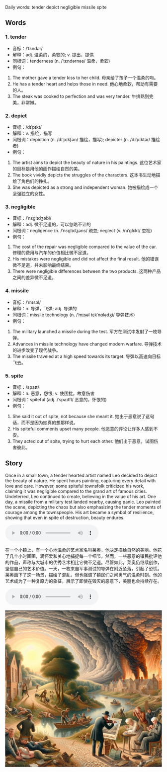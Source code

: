 Daily words: tender depict negligible missile spite

## Words
### 1. tender
- 音标：/ˈtɛndər/ <span style="cursor: pointer;" onclick="document.getElementById('audio-player-1').play()"><i class="fas fa-volume-up"></i></span>
<audio id="audio-player-1" src="audios/words/tender.mp3" style="display:none;"></audio>
- 解释：adj. 温柔的，柔软的; v. 提出，提供
- 同根词：tenderness (n. /ˈtɛndərnəs/ 温柔，柔软)
- 例句：
1. The mother gave a tender kiss to her child.
母亲给了孩子一个温柔的吻。
2. He has a tender heart and helps those in need.
他心地柔软，帮助有需要的人。
3. The steak was cooked to perfection and was very tender.
牛排熟到完美，非常嫩。

### 2. depict
- 音标：/dɪˈpɪkt/ <span style="cursor: pointer;" onclick="document.getElementById('audio-player-2').play()"><i class="fas fa-volume-up"></i></span>
<audio id="audio-player-2" src="audios/words/depict.mp3" style="display:none;"></audio>
- 解释：v. 描绘，描写
- 同根词：depiction (n. /dɪˈpɪkʃən/ 描绘，描写); depicter (n. /dɪˈpɪktər/ 描绘者)
- 例句：
1. The artist aims to depict the beauty of nature in his paintings.
这位艺术家的目标是用他的画作描绘自然的美。
2. The book vividly depicts the struggles of the characters.
这本书生动地描绘了角色们的挣扎。
3. She was depicted as a strong and independent woman.
她被描绘成一个坚强独立的女性。

### 3. negligible
- 音标：/ˈnɛɡlɪdʒəbl/ <span style="cursor: pointer;" onclick="document.getElementById('audio-player-3').play()"><i class="fas fa-volume-up"></i></span>
<audio id="audio-player-3" src="audios/words/negligible.mp3" style="display:none;"></audio>
- 解释：adj. 微不足道的，可以忽略不计的
- 同根词：negligence (n. /ˈnɛɡlɪdʒəns/ 疏忽; neglect (v. /nɪˈɡlɛkt/ 忽视)
- 例句：
1. The cost of the repair was negligible compared to the value of the car.
修理的费用与汽车的价值相比微不足道。
2. His mistakes were negligible and did not affect the final result.
他的错误微不足道，并未影响最终结果。
3. There were negligible differences between the two products.
这两种产品之间的差异微不足道。

### 4. missile
- 音标：/ˈmɪsəl/ <span style="cursor: pointer;" onclick="document.getElementById('audio-player-4').play()"><i class="fas fa-volume-up"></i></span>
<audio id="audio-player-4" src="audios/words/missile.mp3" style="display:none;"></audio>
- 解释：n. 导弹，飞弹; adj. 导弹的
- 同根词：missile technology (n. /ˈmɪsəl tɛkˈnɑlədʒi/ 导弹技术)
- 例句：
1. The military launched a missile during the test.
军方在测试中发射了一枚导弹。
2. Advances in missile technology have changed modern warfare.
导弹技术的进步改变了现代战争。
3. The missile traveled at a high speed towards its target.
导弹以高速向目标飞去。

### 5. spite
- 音标：/spaɪt/ <span style="cursor: pointer;" onclick="document.getElementById('audio-player-5').play()"><i class="fas fa-volume-up"></i></span>
<audio id="audio-player-5" src="audios/words/spite.mp3" style="display:none;"></audio>
- 解释：n. 恶意，怨恨; v. 使困扰，故意伤害
- 同根词：spiteful (adj. /ˈspaɪtfl/ 恶意的，怀恨的)
- 例句：
1. She said it out of spite, not because she meant it.
她出于恶意说了这句话，而不是因为她真的想那样说。
2. His spiteful comments upset many people.
他恶意的评论让许多人感到不安。
3. They acted out of spite, trying to hurt each other.
他们出于恶意，试图伤害彼此。

## Story
Once in a small town, a tender hearted artist named Leo decided to depict the beauty of nature. He spent hours painting, capturing every detail with love and care. However, some spiteful townsfolk criticized his work, claiming it was negligible compared to the grand art of famous cities. Undeterred, Leo continued to create, believing in the value of his art. One day, a missile from a military test landed nearby, causing panic. Leo painted the scene, depicting the chaos but also emphasizing the tender moments of courage among the townspeople. His art became a symbol of resilience, showing that even in spite of destruction, beauty endures.

<audio controls>
  <source src="https://files.dwong.top/2024-09-01-english.mp3" type="audio/mpeg">
  你的浏览器不支持音频元素。
</audio>
  

在一个小镇上，有一个心地温柔的艺术家名叫莱奥，他决定描绘自然的美丽。他花了几个小时画画，满怀爱和关心地捕捉每一个细节。然而，一些恶意的镇民批评他的作品，声称与大城市的优秀艺术相比它微不足道。尽管如此，莱奥仍继续创作，坚信自己的艺术价值。一天，一枚来自军事测试的导弹在附近坠落，引起了恐慌。莱奥画下了这一场景，描绘了混乱，但也强调了镇民们之间勇气的温柔时刻。他的艺术成为了一种复原力的象征，展示了即使在毁灭的恶意下，美丽也会持续存在。

<audio controls>
  <source src="https://files.dwong.top/2024-09-01-chinese.mp3" type="audio/mpeg">
  你的浏览器不支持音频元素。
</audio>
  

![story](./images/2024-09-01.png)

